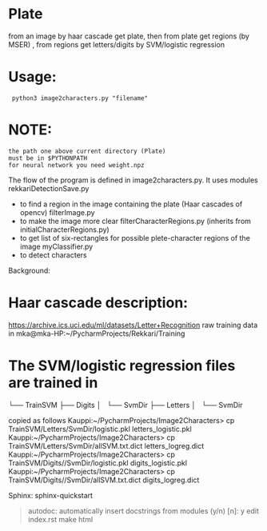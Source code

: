 # Plate

from an image by haar cascade get plate,
then from plate get regions (by MSER) ,
from regions get letters/digits by SVM/logistic regression

# Usage:
     python3 image2characters.py "filename"

# NOTE:
	the path one above current directory (Plate)
	must be in $PYTHONPATH
	for neural network you need weight.npz

The flow of the program is defined in image2characters.py.
It uses modules
rekkariDetectionSave.py
- to find a region in the image containing the plate (Haar cascades of opencv)
filterImage.py
- to make the image more clear
filterCharacterRegions.py (inherits from initialCharacterRegions.py)
- to get list of six-rectangles for possible plete-character regions of the image
myClassifier.py
- to detect characters



Background:
# Haar cascade description:
https://archive.ics.uci.edu/ml/datasets/Letter+Recognition
raw training data in mka@mka-HP:~/PycharmProjects/Rekkari/Training

# The SVM/logistic regression files are trained in
└── TrainSVM
    ├── Digits
    │   └── SvmDir
    ├── Letters
    │   └── SvmDir

copied as follows
Kauppi:~/PycharmProjects/Image2Characters> cp TrainSVM/Letters/SvmDir/logistic.pkl letters_logistic.pkl
Kauppi:~/PycharmProjects/Image2Characters> cp TrainSVM/Letters/SvmDir/allSVM.txt.dict letters_logreg.dict
Kauppi:~/PycharmProjects/Image2Characters> cp TrainSVM/Digits//SvmDir/logistic.pkl digits_logistic.pkl
Kauppi:~/PycharmProjects/Image2Characters> cp TrainSVM/Digits//SvmDir/allSVM.txt.dict  digits_logreg.dict

Sphinx:
sphinx-quickstart
> autodoc: automatically insert docstrings from modules (y/n) [n]: y
edit index.rst
make html